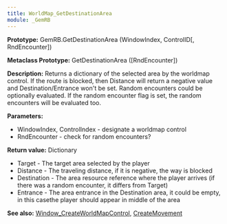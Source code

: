 ```yaml
---
title: WorldMap_GetDestinationArea
module: _GemRB
---
```


**Prototype:** GemRB.GetDestinationArea (WindowIndex, ControlID[, RndEncounter])

**Metaclass Prototype:** GetDestinationArea ([RndEncounter])

**Description:** Returns a dictionary of the selected area by the worldmap 
control. If the route is blocked, then Distance will return a negative 
value and Destination/Entrance won't be set. Random encounters could be 
optionally evaluated. If the random encounter flag is set, the random 
encounters will be evaluated too.

**Parameters:**
  * WindowIndex, ControlIndex - designate a worldmap control
  * RndEncounter - check for random encounters?

**Return value:** Dictionary
  * Target      - The target area selected by the player
  * Distance    - The traveling distance, if it is negative, the way is blocked
  * Destination - The area resource reference where the player arrives (if there was a random encounter, it differs from Target)
  * Entrance    - The area entrance in the Destination area, it could be empty, in this casethe player should appear in middle of the area

**See also:** [Window_CreateWorldMapControl](Window_CreateWorldMapControl.md), [CreateMovement](CreateMovement.md)
